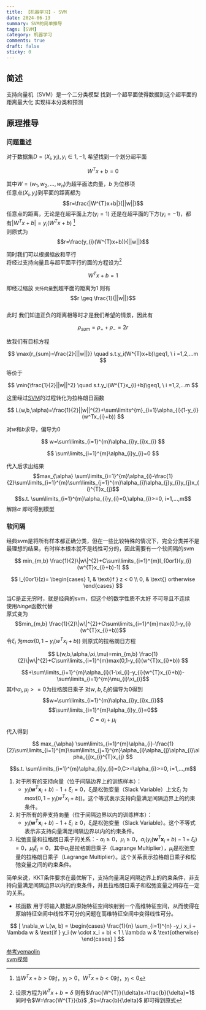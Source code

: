 ```yaml
---
title: 【机器学习】- SVM
date: 2024-06-13
summary: SVM的简单推导
tags: [SVM]
category: 机器学习
comments: true
draft: false
sticky: 0
---
```


## 简述

支持向量机（SVM）是一个二分类模型 找到一个超平面使得数据到这个超平面的距离最大化 实现样本分类和预测

## 原理推导

### 问题重述

对于数据集$D={(X_{i}, y_{i})}, y_{i}\in{1, -1}$, 希望找到一个划分超平面

$$
W^Tx+b=0
$$

其中$W=(w_{1}, w_{2}, ... , w_n)$为超平面法向量，$b$ 为位移项  
任意点$(X_{i}, y_i)$到平面的距离都为  
$$r=\frac{|W^{T}x+b|}{||w||}$$
任意点的距离，无论是在超平面上方($y_{i}=1$) 还是在超平面的下方($y_i=-1$)，都有$|W^{T}x + b|=y_{i}(W^{T}x+b)$ [^$y_{i}的正负$]  
则原式为  
$$r=\frac{y_{i}(W^{T}x+b)}{||w||}$$

同时我们可以根据缩放和平行  
将经过支持向量且与超平面平行的面的方程设为[^平移转换]

$$
W^{T}x+b=1
$$

即经过缩放 `支持向量`到超平面的距离为1 则有$$r \geq \frac{1}{||w||}$$  
此时 我们知道正负的距离相等时才是我们希望的情景，因此有

$$
\rho_{sum} = \rho_++\rho_{-}=2r
$$

故我们有目标方程

$$
\max{r_{sum}=\frac{2}{||w||}} \quad s.t.y_i(W^{T}x+b)\geq1, \ i =1,2,...m
$$

等价于

$$
\min{\frac{1}{2}||w||^2} \quad s.t.y_i(W^{T}x_{i}+b)\geq1, \ i =1,2,...m
$$

这里经过[SVM](https://zhuanlan.zhihu.com/p/49331510)的过程转化为拉格朗日函数

$$
	L(w,b,\alpha)=\frac{1}{2}||w||^{2}+\sum\limits^{m}_{i=1}\alpha_{i}(1-y_{i}(w^Tx_{i}+b))
$$

对$w$和$b$求导，偏导为0

$$
w=\sum\limits_{i=1}^{m}\alpha_{i}y_{i}x_{i}
$$

$$
\sum\limits_{i=1}^{m}\alpha_{i}y_{i}=0
$$

代入后求出结果  
$$max_{\alpha} \sum\limits_{i=1}^{m}\alpha_{i}-\frac{1}{2}\sum\limits_{i=1}^{m}\sum\limits_{j=1}^{m}\alpha_{i}\alpha_{j}y_{i}y_{j}x_{i}^{T}x_{j}$$
$$s.t. \sum\limits_{i=1}^{m}\alpha_{i}y_{i}=0,\alpha_{i}>=0, i=1,...,m$$
解除$\alpha$ 即可得到模型

### 软间隔

经典svm是将所有样本都正确分类，但在一些比较特殊的情况下，完全分类并不是最理想的结果，有时样本根本就不是线性可分的，因此需要有一个软间隔的svm

$$
min_{m,b} \frac{1}{2}\|w\|^{2}+C\sum\limits_{i=1}^{m}l_{0or1}(y_{i}(w^{T}x_{i}+b)-1)
$$

$$
l_{0or1}(z)=
\begin{cases}
    1, & \text{if } z < 0 \\
    0, & \text{} ortherwise
\end{cases}
$$

当C是正无穷时，就是经典的svm，但这个$l$的数学性质不太好 不可导且不连续  
使用$hinge$函数代替  
原式变为  
$$min_{m,b} \frac{1}{2}\|w\|^{2}+C\sum\limits_{i=1}^{m}max(0,1-y_{i}(w^{T}x_{i}+b))$$
令$\xi_{i}$ 为$max(0,1-y_{i}(w^{T}x_{i}+b))$
则原式的拉格朗日方程

$$
L(w,b,\alpha,\xi,\mu)=min_{m,b} \frac{1}{2}\|w\|^{2}+C\sum\limits_{i=1}^{m}max(0,1-y_{i}(w^{T}x_{i}+b))
$$

$$+\sum\limits_{i+1}^{m}\alpha_{i}(1-\xi_{i}-y_{i}(w^{T}x_{i}+b))-\sum\limits_{i=1}^{m}\mu_{i}\xi_{i}$$
其中$\alpha_{i},\mu_{i}>=0$为拉格朗日乘子
对$w,b,\xi_{i}$的偏导为0得到
$$w=\sum\limits_{i=1}^{m}\alpha_{i}y_{i}x_{i}$$
$$\sum\limits_{i=1}^{m}\alpha_{i}y_{i}=0$$
$$C=\alpha_{i}+\mu_{i}$$
代入得到

$$
max_{\alpha} \sum\limits_{i=1}^{m}\alpha_{i}-\frac{1}{2}\sum\limits_{i=1}^{m}\sum\limits_{j=1}^{m}\alpha_{i}\alpha_{j}\alpha_{i}\alpha_{j}x_{i}^{T}x_{j}
$$

$$s.t. \sum\limits_{i=1}^{m}\alpha_{i}y_{i}=0,C>=\alpha_{i}>=0, i=1,...,m$$

1. 对于所有的支持向量（位于间隔边界上的训练样本）：
   - $y_i(\mathbf{w}^T\mathbf{x}_i + b) - 1 + \xi_i = 0$，$\xi_i$是松弛变量（Slack Variable）上文$\xi_{i}$ 为$max(0,1-y_{i}(w^{T}x_{i}+b))$。这个等式表示支持向量满足间隔边界上的约束条件。
2. 对于所有的非支持向量（位于间隔边界以内的训练样本）：
   - $y_i(\mathbf{w}^T\mathbf{x}_i + b) - 1 + \xi_i \geq 0$，$\xi_i$是松弛变量（Slack Variable）。这个不等式表示非支持向量满足间隔边界以内的约束条件。
3. 松弛变量和拉格朗日乘子的关系：- $\alpha_i \geq 0$，$\mu_i \geq 0$，$\alpha_i \left(y_i(\mathbf{w}^T\mathbf{x}_i + b) - 1 + \xi_i\right) = 0$，$\mu_i\xi_i = 0$，其中$\alpha_i$是拉格朗日乘子（Lagrange Multiplier），$\mu_i$是松弛变量的拉格朗日乘子（Lagrange Multiplier）。这个关系表示拉格朗日乘子和松弛变量之间的约束条件。

简单来说，KKT条件要求在最优解下，支持向量满足间隔边界上的约束条件，非支持向量满足间隔边界以内的约束条件，并且拉格朗日乘子和松弛变量之间存在一定的关系。

- 核函数
  用于将输入数据从原始特征空间映射到一个高维特征空间，从而使得在原始特征空间中线性不可分的问题在高维特征空间中变得线性可分。

$$
[ \nabla_w L(w, b) = \begin{cases}
\frac{1}{n} \sum_{i=1}^{n} -y_i x_i + \lambda w & \text{if } y_i (w \cdot x_i + b) < 1 \
\lambda w & \text{otherwise}
\end{cases} ]
$$

[参考yemaolin](https://blog.csdn.net/weixin_62264287/article/details/131396018)  
[svm视频](https://www.bilibili.com/video/BV1TP411U7dH)

[^$y_{i}的正负$]:
    当$W^{T}x+b>0$时，$y_{i}>0$，$W^{T}x+b<0$时，$y_{i}<0$  
    [^平移转换 ]: 设原方程为$W^{T}x+b=\delta$ 则有$\frac{W^{T}}{\delta}x+\frac{b}{\delta}=1$ 同时令$W=\frac{W^{T}}{b}$ ,$b=\frac{b}{\delta}$ 即可得到原式
